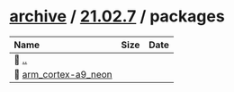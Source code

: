---
---

# [archive](/archive/) / [21.02.7](/archive/21.02.7/) / packages


| Name | Size | Date |
|:---|---:|---|
| 📁 [..](../) | | |
| 📁 [arm_cortex-a9_neon](arm_cortex-a9_neon) | | |

